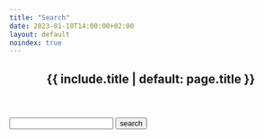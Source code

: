 ```yaml
---
title: "Search"
date: 2023-01-10T14:00:00+02:00
layout: default
noindex: true
---
```



<article>

<header><h1>{{ include.title | default: page.title }}</h1></header>

<!-- Html Elements for Search -->
<form action="http://www.google.com/search" method="get">
    <input type="text" name="q"/>
    <input type="submit" value="search" />
</form>


<!-- Script pointing to search-script.js -->
<!--<script src="/search.js" type="text/javascript"></script> -->
<!-- or without installing anything -->
<!-- <script src="https://unpkg.com/simple-jekyll-search/dest/simple-jekyll-search.min.js"></script> -->
 

<!-- Configuration -->


</article>
